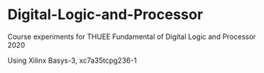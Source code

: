 # Digital-Logic-and-Processor
Course experiments for THUEE Fundamental of Digital Logic and Processor 2020

Using Xilinx Basys-3, xc7a35tcpg236-1
